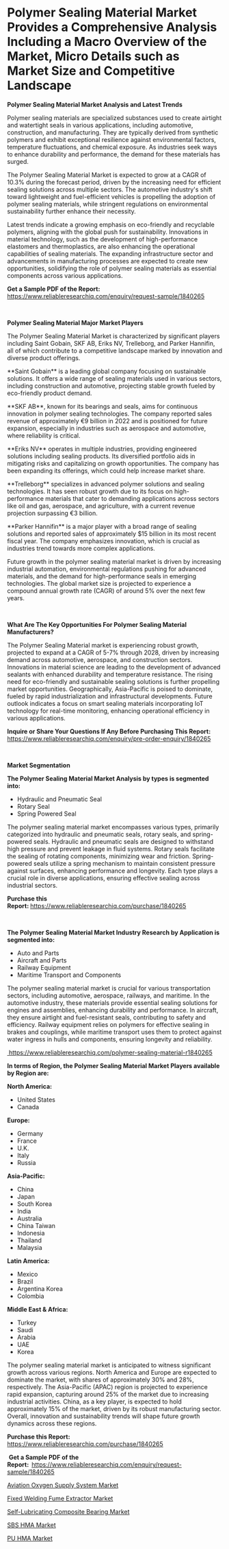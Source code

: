 <p><h1>Polymer Sealing Material Market Provides a Comprehensive Analysis Including a Macro Overview of the Market, Micro Details such as Market Size and Competitive Landscape</h1></p><p><strong>Polymer Sealing Material Market Analysis and Latest Trends</strong></p>
<p><p>Polymer sealing materials are specialized substances used to create airtight and watertight seals in various applications, including automotive, construction, and manufacturing. They are typically derived from synthetic polymers and exhibit exceptional resilience against environmental factors, temperature fluctuations, and chemical exposure. As industries seek ways to enhance durability and performance, the demand for these materials has surged.</p><p>The Polymer Sealing Material Market is expected to grow at a CAGR of 10.3% during the forecast period, driven by the increasing need for efficient sealing solutions across multiple sectors. The automotive industry's shift toward lightweight and fuel-efficient vehicles is propelling the adoption of polymer sealing materials, while stringent regulations on environmental sustainability further enhance their necessity.</p><p>Latest trends indicate a growing emphasis on eco-friendly and recyclable polymers, aligning with the global push for sustainability. Innovations in material technology, such as the development of high-performance elastomers and thermoplastics, are also enhancing the operational capabilities of sealing materials. The expanding infrastructure sector and advancements in manufacturing processes are expected to create new opportunities, solidifying the role of polymer sealing materials as essential components across various applications.</p></p>
<p><strong>Get a Sample PDF of the Report:&nbsp;</strong> <a href="https://www.reliableresearchiq.com/enquiry/request-sample/1840265?utm_campaign=1159&utm_medium=2&utm_source=Github&utm_content=ia&utm_term=03042025&utm_id=polymer-sealing-material">https://www.reliableresearchiq.com/enquiry/request-sample/1840265</a></p>
<p>&nbsp;</p>
<p><strong>Polymer Sealing Material Major Market Players</strong></p>
<p><p>The Polymer Sealing Material Market is characterized by significant players including Saint Gobain, SKF AB, Eriks NV, Trelleborg, and Parker Hannifin, all of which contribute to a competitive landscape marked by innovation and diverse product offerings. </p><p>**Saint Gobain** is a leading global company focusing on sustainable solutions. It offers a wide range of sealing materials used in various sectors, including construction and automotive, projecting stable growth fueled by eco-friendly product demand.</p><p>**SKF AB**, known for its bearings and seals, aims for continuous innovation in polymer sealing technologies. The company reported sales revenue of approximately €9 billion in 2022 and is positioned for future expansion, especially in industries such as aerospace and automotive, where reliability is critical.</p><p>**Eriks NV** operates in multiple industries, providing engineered solutions including sealing products. Its diversified portfolio aids in mitigating risks and capitalizing on growth opportunities. The company has been expanding its offerings, which could help increase market share.</p><p>**Trelleborg** specializes in advanced polymer solutions and sealing technologies. It has seen robust growth due to its focus on high-performance materials that cater to demanding applications across sectors like oil and gas, aerospace, and agriculture, with a current revenue projection surpassing €3 billion.</p><p>**Parker Hannifin** is a major player with a broad range of sealing solutions and reported sales of approximately $15 billion in its most recent fiscal year. The company emphasizes innovation, which is crucial as industries trend towards more complex applications.</p><p>Future growth in the polymer sealing material market is driven by increasing industrial automation, environmental regulations pushing for advanced materials, and the demand for high-performance seals in emerging technologies. The global market size is projected to experience a compound annual growth rate (CAGR) of around 5% over the next few years.</p></p>
<p>&nbsp;</p>
<p><strong>What Are The Key Opportunities For Polymer Sealing Material Manufacturers?</strong></p>
<p><p>The Polymer Sealing Material market is experiencing robust growth, projected to expand at a CAGR of 5-7% through 2028, driven by increasing demand across automotive, aerospace, and construction sectors. Innovations in material science are leading to the development of advanced sealants with enhanced durability and temperature resistance. The rising need for eco-friendly and sustainable sealing solutions is further propelling market opportunities. Geographically, Asia-Pacific is poised to dominate, fueled by rapid industrialization and infrastructural developments. Future outlook indicates a focus on smart sealing materials incorporating IoT technology for real-time monitoring, enhancing operational efficiency in various applications.</p></p>
<p><strong>Inquire or Share Your Questions If Any Before Purchasing This Report:</strong> <a href="https://www.reliableresearchiq.com/enquiry/pre-order-enquiry/1840265?utm_campaign=1159&utm_medium=2&utm_source=Github&utm_content=ia&utm_term=03042025&utm_id=polymer-sealing-material">https://www.reliableresearchiq.com/enquiry/pre-order-enquiry/1840265</a></p>
<p>&nbsp;</p>
<p><strong>Market Segmentation</strong></p>
<p><strong>The Polymer Sealing Material Market Analysis by types is segmented into:</strong></p>
<p><ul><li>Hydraulic and Pneumatic Seal</li><li>Rotary Seal</li><li>Spring Powered Seal</li></ul></p>
<p><p>The polymer sealing material market encompasses various types, primarily categorized into hydraulic and pneumatic seals, rotary seals, and spring-powered seals. Hydraulic and pneumatic seals are designed to withstand high pressure and prevent leakage in fluid systems. Rotary seals facilitate the sealing of rotating components, minimizing wear and friction. Spring-powered seals utilize a spring mechanism to maintain consistent pressure against surfaces, enhancing performance and longevity. Each type plays a crucial role in diverse applications, ensuring effective sealing across industrial sectors.</p></p>
<p><strong>Purchase this Report:&nbsp;</strong><a href="https://www.reliableresearchiq.com/purchase/1840265?utm_campaign=1159&utm_medium=2&utm_source=Github&utm_content=ia&utm_term=03042025&utm_id=polymer-sealing-material">https://www.reliableresearchiq.com/purchase/1840265</a></p>
<p>&nbsp;</p>
<p><strong>The Polymer Sealing Material Market Industry Research by Application is segmented into:</strong></p>
<p><ul><li>Auto and Parts</li><li>Aircraft and Parts</li><li>Railway Equipment</li><li>Maritime Transport and Components</li></ul></p>
<p><p>The polymer sealing material market is crucial for various transportation sectors, including automotive, aerospace, railways, and maritime. In the automotive industry, these materials provide essential sealing solutions for engines and assemblies, enhancing durability and performance. In aircraft, they ensure airtight and fuel-resistant seals, contributing to safety and efficiency. Railway equipment relies on polymers for effective sealing in brakes and couplings, while maritime transport uses them to protect against water ingress in hulls and components, ensuring longevity and reliability.</p></p>
<p><a href="https://www.reliableresearchiq.com/polymer-sealing-material-r1840265?utm_campaign=1159&utm_medium=2&utm_source=Github&utm_content=ia&utm_term=03042025&utm_id=polymer-sealing-material">&nbsp;https://www.reliableresearchiq.com/polymer-sealing-material-r1840265</a></p>
<p><strong>In terms of Region, the Polymer Sealing Material Market Players available by Region are:</strong></p>
<p>
    <p> <strong> North America: </strong>
        <ul>
            <li>United States</li>
            <li>Canada</li>
        </ul>
        </p> 
    <p> <strong> Europe: </strong>
        <ul>
            <li>Germany</li>
            <li>France</li>
            <li>U.K.</li>
            <li>Italy</li>
            <li>Russia</li>
        </ul>
        </p> 
    <p> <strong> Asia-Pacific: </strong>
        <ul>
            <li>China</li>
            <li>Japan</li>
            <li>South Korea</li>
            <li>India</li>
            <li>Australia</li>
            <li>China Taiwan</li>
            <li>Indonesia</li>
            <li>Thailand</li>
            <li>Malaysia</li>
        </ul>
        </p> 
    <p> <strong> Latin America: </strong>
        <ul>
            <li>Mexico</li>
            <li>Brazil</li>
            <li>Argentina Korea</li>
            <li>Colombia</li>
        </ul>
        </p> 
    <p> <strong> Middle East & Africa: </strong>
        <ul>
            <li>Turkey</li>
            <li>Saudi</li>
            <li>Arabia</li>
            <li>UAE</li>
            <li>Korea</li>
        </ul>
    </p>
    </p>
<p><p>The polymer sealing material market is anticipated to witness significant growth across various regions. North America and Europe are expected to dominate the market, with shares of approximately 30% and 28%, respectively. The Asia-Pacific (APAC) region is projected to experience rapid expansion, capturing around 25% of the market due to increasing industrial activities. China, as a key player, is expected to hold approximately 15% of the market, driven by its robust manufacturing sector. Overall, innovation and sustainability trends will shape future growth dynamics across these regions.</p></p>
<p><strong>Purchase this Report: </strong><a href="https://www.reliableresearchiq.com/purchase/1840265?utm_campaign=1159&utm_medium=2&utm_source=Github&utm_content=ia&utm_term=03042025&utm_id=polymer-sealing-material">https://www.reliableresearchiq.com/purchase/1840265</a></p>
<p>&nbsp;<strong>Get a Sample PDF of the Report:&nbsp;&nbsp;</strong><a href="https://www.reliableresearchiq.com/enquiry/request-sample/1840265?utm_campaign=1159&utm_medium=2&utm_source=Github&utm_content=ia&utm_term=03042025&utm_id=polymer-sealing-material">https://www.reliableresearchiq.com/enquiry/request-sample/1840265</a></p>
<p><strong></strong></p>
<p><p><a href="https://www.linkedin.com/pulse/aviation-oxygen-supply-system-market-study-forecasted-wbzae?utm_campaign=1159&utm_medium=2&utm_source=Github&utm_content=ia&utm_term=03042025&utm_id=polymer-sealing-material">Aviation Oxygen Supply System Market</a></p><p><a href="https://www.linkedin.com/pulse/fixed-welding-fume-extractor-market-study-report-includinginformation-vekye?utm_campaign=1159&utm_medium=2&utm_source=Github&utm_content=ia&utm_term=03042025&utm_id=polymer-sealing-material">Fixed Welding Fume Extractor Market</a></p><p><a href="https://www.linkedin.com/pulse/self-lubricating-composite-bearing-market-growth-overview-28lfe?utm_campaign=1159&utm_medium=2&utm_source=Github&utm_content=ia&utm_term=03042025&utm_id=polymer-sealing-material">Self-Lubricating Composite Bearing Market</a></p><p><a href="https://github.com/abbasgwiltke/Market-Research-Report-List-1/blob/main/sbs-hma-market.md?utm_campaign=1159&utm_medium=2&utm_source=Github&utm_content=ia&utm_term=03042025&utm_id=polymer-sealing-material">SBS HMA Market</a></p><p><a href="https://github.com/artussavasrv/Market-Research-Report-List-1/blob/main/pu-hma-market.md?utm_campaign=1159&utm_medium=2&utm_source=Github&utm_content=ia&utm_term=03042025&utm_id=polymer-sealing-material">PU HMA Market</a></p></p>